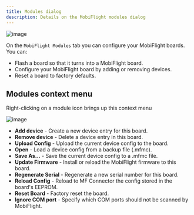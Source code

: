 ```yaml
---
title: Modules dialog
description: Details on the MobiFlight modules dialog
---
```


![image](https://github.com/MobiFlight/MobiFlight-Connector/assets/86563553/2ed78e33-28b8-4c71-9cb0-e435e008f864)

On the `MobiFlight Modules` tab you can configure your MobiFlight boards. You can:

- Flash a board so that it turns into a MobiFlight board.
- Configure your MobiFlight board by adding or removing devices.
- Reset a board to factory defaults.

## Modules context menu

Right-clicking on a module icon brings up this context menu

![image](https://github.com/MobiFlight/MobiFlight-Connector/assets/86563553/33ad7e61-1a26-415f-86c9-1c5e4348958b)

- **Add device** - Create a new device entry for this board.
- **Remove device** - Delete a device entry in this board.
- **Upload Config** - Upload the current device config to the board.
- **Open** - Load a device config from a backup file (.mfmc).
- **Save As...** - Save the current device config to a .mfmc file.
- **Update Firmware** - Install or reload the MobiFlight firmware to this board.
- **Regenerate Serial** - Regenerate a new serial number for this board.
- **Reload Config** - Reload to MF Connector the config stored in the board's EEPROM.
- **Reset Board** - Factory reset the board.
- **Ignore COM port** - Specify which COM ports should not be scanned by MobiFlight.
